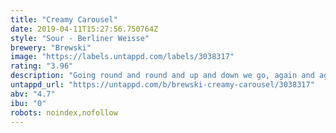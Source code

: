 ```yaml
---
title: "Creamy Carousel"
date: 2019-04-11T15:27:56.750764Z
style: "Sour - Berliner Weisse"
brewery: "Brewski"
image: "https://labels.untappd.com/labels/3038317"
rating: "3.96"
description: "Going round and round and up and down we go, again and again. On a horse, in a carriage, or why not on a bunny or a cow with a bowtie? Bring your friends, laugh and scream, eat ice-cream, dream. Life is a party every day when you are riding the creamy carousel, like a childhood memory, or a Berliner Weisse full of lime, raspberry, lemongrass and malva flowers"
untappd_url: "https://untappd.com/b/brewski-creamy-carousel/3038317"
abv: "4.7"
ibu: "0"
robots: noindex,nofollow
---
```

